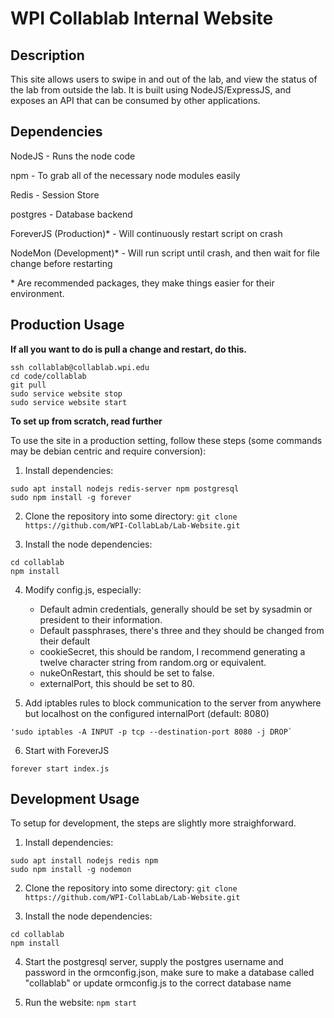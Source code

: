 # WPI Collablab Internal Website
## Description
This site allows users to swipe in and out of the lab, and view the status of the lab from outside the lab. It is built using NodeJS/ExpressJS, and exposes an API that can be consumed by other applications.

## Dependencies
NodeJS - Runs the node code

npm - To grab all of the necessary node modules easily

Redis - Session Store

postgres - Database backend

ForeverJS (Production)* - Will continuously restart script on crash

NodeMon (Development)* - Will run script until crash, and then wait for file change before restarting



\* Are recommended packages, they make things easier for their environment.

## Production Usage

**If all you want to do is pull a change and restart, do this.**
```
ssh collablab@collablab.wpi.edu
cd code/collablab
git pull
sudo service website stop
sudo service website start
```

**To set up from scratch, read further**

  To use the site in a production setting, follow these steps (some commands may be debian centric and require conversion):
  1. Install dependencies:
```
sudo apt install nodejs redis-server npm postgresql
sudo npm install -g forever
```

  2. Clone the repository into some directory:
    `git clone https://github.com/WPI-CollabLab/Lab-Website.git`

  3. Install the node dependencies:
```
cd collablab
npm install
```
  4. Modify config.js, especially:
     - Default admin credentials, generally should be set by sysadmin or president to their information.
     - Default passphrases, there's three and they should be changed from their default
     - cookieSecret, this should be random, I recommend generating a twelve character string from random.org or equivalent.
     - nukeOnRestart, this should be set to false.
     - externalPort, this should be set to 80.

  5. Add iptables rules to block communication to the server from anywhere but localhost on the configured internalPort (default: 8080)

    'sudo iptables -A INPUT -p tcp --destination-port 8080 -j DROP`
    
  6. Start with ForeverJS

    forever start index.js

## Development Usage
  To setup for development, the steps are slightly more straighforward.

  1. Install dependencies:
    
    sudo apt install nodejs redis npm
    sudo npm install -g nodemon
    

  2. Clone the repository into some directory:
    `git clone https://github.com/WPI-CollabLab/Lab-Website.git`

  3. Install the node dependencies:
```
cd collablab
npm install
```
  4. Start the postgresql server, supply the postgres username and password in the ormconfig.json, make sure to make a database called "collablab" or update ormconfig.js to the correct database name

  5. Run the website:
    ```
    npm start
    ```

